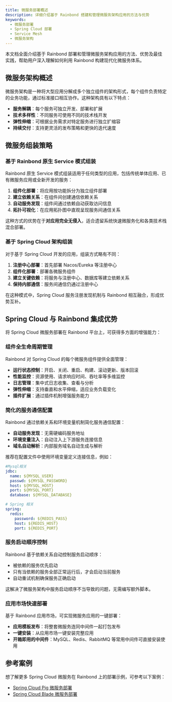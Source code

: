 ```yaml
---
title: 微服务部署概述
description: 详细介绍基于 Rainbond 搭建和管理微服务架构应用的方法与优势
keywords:
  - 微服务部署
  - Spring Cloud 部署
  - Service Mesh
  - 微服务架构
---
```


本文档全面介绍基于 Rainbond 部署和管理微服务架构应用的方法、优势及最佳实践，帮助用户深入理解如何利用 Rainbond 构建现代化微服务体系。

## 微服务架构概述

微服务架构是一种将大型应用分解成多个独立组件的架构形式，每个组件负责特定的业务功能，通过标准接口相互协作。这种架构具有以下特点：

- **服务解耦**：每个服务可独立开发、部署和扩展
- **技术多样性**：不同服务可使用不同的技术栈开发
- **弹性伸缩**：可根据业务需求对特定服务进行独立扩缩容
- **持续交付**：支持更灵活的发布策略和更快的迭代速度

## 微服务组装策略

### 基于 Rainbond 原生 Service 模式组装

Rainbond 原生 Service 模式组装适用于任何类型的应用，包括传统单体应用、已有微服务应用或全新开发的服务：

1. **组件化部署**：将应用按功能拆分为独立组件部署
2. **建立依赖关系**：在组件间创建通信依赖关系
3. **自动服务发现**：组件间通过依赖自动获取访问信息
4. **拓扑可视化**：在应用拓扑图中直观呈现服务间通信关系

这种方式的优势在于**对应用完全无侵入**，适合遗留系统快速微服务化和各类技术栈混合部署。

### 基于 Spring Cloud 架构组装

对于基于 Spring Cloud 开发的应用，组装方式略有不同：

1. **注册中心部署**：首先部署 Nacos/Eureka 等注册中心
2. **组件化部署**：部署各微服务组件
3. **建立关键依赖**：将服务与注册中心、数据库等建立依赖关系
4. **保持内部通信**：服务间通信仍通过注册中心

<!-- ![SpringCloud部署示意图](https://static.goodrain.com/docs/5.2/SpringCloud.png) -->

在这种模式中，Spring Cloud 服务注册发现机制与 Rainbond 相互融合，形成优势互补。

## Spring Cloud 与 Rainbond 集成优势

将 Spring Cloud 微服务部署在 Rainbond 平台上，可获得多方面的增强能力：

### 组件全生命周期管理

Rainbond 对 Spring Cloud 的每个微服务组件提供全面管理：

- **运行状态控制**：开启、关闭、重启、构建、滚动更新、版本回滚
- **性能监控**：资源使用、请求响应时间、吞吐率等多维监控
- **日志管理**：集中式日志收集、查看与分析
- **弹性伸缩**：支持垂直和水平伸缩，适应业务负载变化
- **插件扩展**：通过插件机制增强服务能力

### 简化的服务通信配置

Rainbond 通过依赖关系和环境变量机制简化服务通信配置：

- **自动服务发现**：无需硬编码服务地址
- **环境变量注入**：自动注入上下游服务连接信息
- **域名自动解析**：内部服务域名自动生成与解析

推荐在配置文件中使用环境变量定义连接信息，例如：

```yaml
#Mysql相关
jdbc:
  name: ${MYSQL_USER}
  passwd: ${MYSQL_PASSWORD}
  host: ${MYSQL_HOST}
  port: ${MYSQL_PORT}
  database: ${MYSQL_DATABASE}

# Spring 相关
spring:
  redis:
    password: ${REDIS_PASS}
    host: ${REDIS_HOST}
    port: ${REDIS_PORT}
```

### 服务启动顺序控制

Rainbond 基于依赖关系自动控制服务启动顺序：

- 被依赖的服务优先启动
- 只有当依赖的服务全部正常运行后，才会启动当前服务
- 自动重试机制确保服务正确启动

这解决了微服务架构中服务启动顺序不当导致的问题，无需编写额外脚本。

### 应用市场快速部署

基于 Rainbond 应用市场，可实现微服务应用的一键部署：

- **应用模板发布**：将整套微服务连同中间件一起打包发布
- **一键安装**：从应用市场一键安装完整应用
- **开箱即用的中间件**：MySQL、Redis、RabbitMQ 等常用中间件可直接安装使用

## 参考案例

想了解更多 Spring Cloud 微服务在 Rainbond 上的部署示例，可参考以下案例：

- [Spring Cloud Pig 微服务部署](./pig-example.md)
- [Spring Cloud Blade 微服务部署](./blade-example.md)

